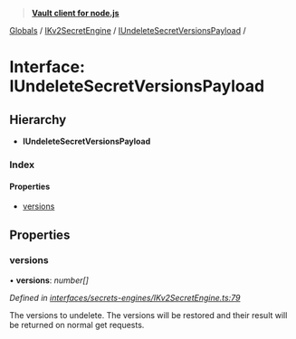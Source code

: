 > **[Vault client for node.js](../README.md)**

[Globals](../globals.md) / [IKv2SecretEngine](../modules/ikv2secretengine.md) / [IUndeleteSecretVersionsPayload](ikv2secretengine.iundeletesecretversionspayload.md) /

# Interface: IUndeleteSecretVersionsPayload

## Hierarchy

* **IUndeleteSecretVersionsPayload**

### Index

#### Properties

* [versions](ikv2secretengine.iundeletesecretversionspayload.md#versions)

## Properties

###  versions

• **versions**: *number[]*

*Defined in [interfaces/secrets-engines/IKv2SecretEngine.ts:79](https://github.com/theogravity/vault-tacular/blob/39d6e20/src/interfaces/secrets-engines/IKv2SecretEngine.ts#L79)*

The versions to undelete. The versions will be restored and their result will be returned
on normal get requests.